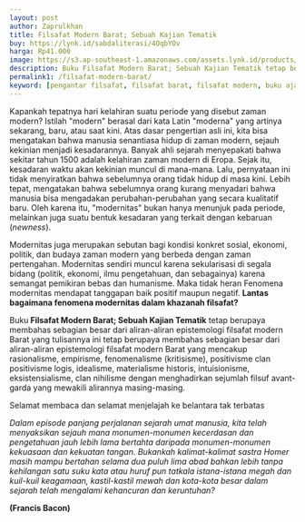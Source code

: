 ```yaml
---
layout: post
author: Zaprulkhan
title: Filsafat Modern Barat; Sebuah Kajian Tematik
buy: https://lynk.id/sabdaliterasi/4OqbYOv
harga: Rp41.000
image: https://s3.ap-southeast-1.amazonaws.com/assets.lynk.id/products/30-11-2023/1701287548200_5564102
description: Buku Filsafat Modern Barat; Sebuah Kajian Tematik tetap berupaya membahas sebagian besar dari aliran-aliran epistemologi filsafat modern Barat yang tu.
permalink1: /filsafat-modern-barat/
keyword: [pengantar filsafat, filsafat barat, filsafat modern, buku ajar filsafat, filsafat untuk pemula, epistemologi]
---
```

<p>Kapankah tepatnya hari kelahiran suatu periode  yang disebut zaman modern? Istilah "modern" berasal dari kata Latin  "moderna" yang artinya sekarang, baru, atau saat kini. Atas dasar  pengertian asli ini, kita bisa mengatakan bahwa manusia senantiasa  hidup di zaman modern, sejauh kekinian menjadi kesadarannya.  Banyak ahli sejarah menyepakati bahwa sekitar tahun 1500 adalah  kelahiran zaman modern di Eropa. Sejak itu, kesadaran waktu  akan kekinian muncul di mana-mana. Lalu, pernyataan ini tidak  menyiratkan bahwa sebelumnya orang tidak hidup di masa kini. Lebih  tepat, mengatakan bahwa sebelumnya orang kurang menyadari bahwa  manusia bisa mengadakan perubahan-perubahan yang secara kualitatif baru. Oleh karena itu, "modernitas" bukan hanya menunjuk pada  periode, melainkan juga suatu bentuk kesadaran yang terkait dengan  kebaruan (<i>newness</i>).</p><p>Modernitas juga merupakan sebutan bagi kondisi konkret sosial,  ekonomi, politik, dan budaya zaman modern yang berbeda dengan  zaman pertengahan. Modernitas sendiri muncul karena sekularisasi  di segala bidang (politik, ekonomi, ilmu pengetahuan, dan sebagainya)  karena semangat pemikiran bebas dan humanisme. Maka tidak heran Fenomena modernitas mendapat tanggapan baik positif maupun  negatif. <strong>Lantas bagaimana fenomena modernitas dalam khazanah filsafat?</strong></p><p>Buku<strong> Filsafat Modern Barat; Sebuah Kajian  Tematik</strong> tetap berupaya membahas sebagian  besar dari aliran-aliran epistemologi filsafat modern Barat yang tulisannya ini tetap berupaya membahas sebagian  besar dari aliran-aliran epistemologi filsafat modern Barat yang mencakup rasionalisme, empirisme, fenomenalisme (kritisisme),  positivisme clan positivisme logis, idealisme, materialisme historis,  intuisionisme, eksistensialisme, clan nihilisme dengan menghadirkan  sejumlah filsuf avant-garda yang mewakili alirannya masing-masing.</p><p>Selamat membaca dan selamat menjelajah ke belantara tak terbatas</p><p><i>Dalam episode panjang perjalanan sejarah umat manusia,  kita telah menyaksikan sejauh mana monumen-monumen  kecerdasan dan pengetahuan jauh lebih lama bertahta daripada  monumen-monumen kekuasaan dan kekuatan tangan. Bukankah  kalimat-kalimat sastra Homer masih mampu bertahan selama dua  puluh lima abad bahkan lebih tanpa kehilangan satu suku kata atau  huruf pun tatkala istana-istana megah dan kuil-kuil  keagamaan, kastil-kastil mewah dan kota-kota besar  dalam sejarah telah mengalami kehancuran dan keruntuhan?&nbsp;</i></p><p><strong>(Francis Bacon)</strong></p>
